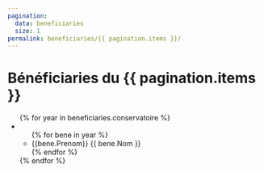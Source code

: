 ```yaml
---
pagination:
  data: beneficiaries
  size: 1
permalink: beneficiaries/{{ pagination.items }}/
---
```


<h1>Bénéficiaries du {{ pagination.items }}</h1>

<ul>
{% for year in beneficiaries.conservatoire %}
  <li>
    <ul>
    {% for bene in year %}
      <li>{{bene.Prenom}} {{ bene.Nom }}</li>
    {% endfor %}
    </ul>
  </li>
{% endfor %}

